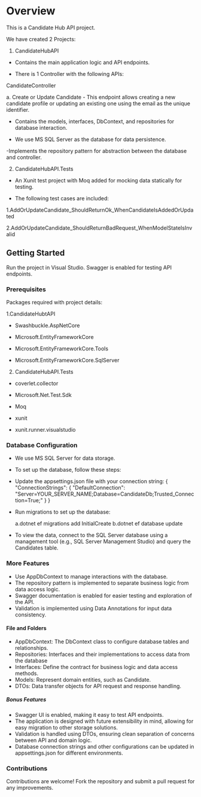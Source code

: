   # Overview

This is a Candidate Hub API project.

We have created 2 Projects:
1. CandidateHubAPI

- Contains the main application logic and API endpoints.

- There is 1 Controller with the following APIs:

CandidateController

a. Create or Update Candidate - This endpoint allows creating a new candidate profile or updating an existing one using the email as the unique identifier.

- Contains the models, interfaces, DbContext, and repositories for database interaction.

- We use MS SQL Server as the database for data persistence.

-Implements the repository pattern for abstraction between the database and controller.

2. CandidateHubAPI.Tests

- An Xunit test project with Moq added for mocking data statically for testing.

- The following test cases are included:

1.AddOrUpdateCandidate_ShouldReturnOk_WhenCandidateIsAddedOrUpdated

2.AddOrUpdateCandidate_ShouldReturnBadRequest_WhenModelStateIsInvalid




## Getting Started
Run the project in Visual Studio. Swagger is enabled for testing API endpoints.

### Prerequisites
Packages required with project details:

1.CandidateHubtAPI

- Swashbuckle.AspNetCore

- Microsoft.EntityFrameworkCore

- Microsoft.EntityFrameworkCore.Tools

- Microsoft.EntityFrameworkCore.SqlServer

2. CandidateHubAPI.Tests

- coverlet.collector

- Microsoft.Net.Test.Sdk

- Moq

- xunit

- xunit.runner.visualstudio

### Database Configuration

   - We use MS SQL Server for data storage.

   - To set up the database, follow these steps:
     
   - Update the appsettings.json file with your connection string:
		{
		  "ConnectionStrings": {
			"DefaultConnection": "Server=YOUR_SERVER_NAME;Database=CandidateDb;Trusted_Connection=True;"
		  }
		}
   - Run migrations to set up the database:
   
     a.dotnet ef migrations add InitialCreate
     b.dotnet ef database update
	 
   - To view the data, connect to the SQL Server database using a management tool (e.g., SQL Server Management Studio) and query the Candidates table.
   
### More Features

- Use AppDbContext to manage interactions with the database.
- The repository pattern is implemented to separate business logic from data access logic.
- Swagger documentation is enabled for easier testing and exploration of the API.
- Validation is implemented using Data Annotations for input data consistency.



#### File and Folders

- AppDbContext: The DbContext class to configure database tables and relationships.
- Repositories: Interfaces and their implementations to access data from the database
- Interfaces: Define the contract for business logic and data access methods.
- Models: Represent domain entities, such as Candidate.
- DTOs: Data transfer objects for API request and response handling.

##### Bonus Features

- Swagger UI is enabled, making it easy to test API endpoints.
- The application is designed with future extensibility in mind, allowing for easy migration to other storage solutions.
- Validation is handled using DTOs, ensuring clean separation of concerns between API and domain logic. 
- Database connection strings and other configurations can be updated in appsettings.json for different environments.

### Contributions

Contributions are welcome! Fork the repository and submit a pull request for any improvements.
